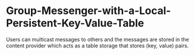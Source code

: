 # Group-Messenger-with-a-Local-Persistent-Key-Value-Table

Users can multicast messages to others and the messages are stored in the content provider
which acts as a table storage that stores (key, value) pairs.

